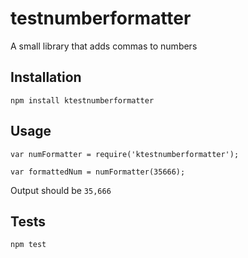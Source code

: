 # testnumberformatter
A small library that adds commas to numbers

## Installation

  `npm install ktestnumberformatter`

## Usage

    var numFormatter = require('ktestnumberformatter');

    var formattedNum = numFormatter(35666);
  
  
  Output should be `35,666`


## Tests

  `npm test`

